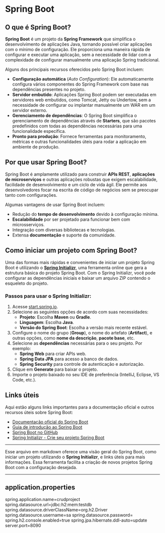 # Spring Boot

## O que é Spring Boot?

**Spring Boot** é um projeto da **Spring Framework** que simplifica o desenvolvimento de aplicações Java, tornando possível criar aplicações com o mínimo de configuração. Ele proporciona uma maneira rápida de configurar e executar uma aplicação, sem a necessidade de lidar com a complexidade de configurar manualmente uma aplicação Spring tradicional.

Alguns dos principais recursos oferecidos pelo Spring Boot incluem:

- **Configuração automática** (*Auto Configuration*): Ele automaticamente configura vários componentes do Spring Framework com base nas dependências presentes no projeto.
- **Servidor embutido**: Aplicações Spring Boot podem ser executadas em servidores web embutidos, como Tomcat, Jetty ou Undertow, sem a necessidade de configurar ou implantar manualmente um WAR em um servidor externo.
- **Gerenciamento de dependências**: O Spring Boot simplifica o gerenciamento de dependências através de **Starters**, que são pacotes predefinidos com todas as dependências necessárias para uma funcionalidade específica.
- **Pronto para produção**: Fornece ferramentas para monitoramento, métricas e outras funcionalidades úteis para rodar a aplicação em ambiente de produção.

## Por que usar Spring Boot?

Spring Boot é amplamente utilizado para construir **APIs REST**, **aplicações de microserviços** e outras aplicações robustas que exigem escalabilidade, facilidade de desenvolvimento e um ciclo de vida ágil. Ele permite aos desenvolvedores focar na escrita de código de negócios sem se preocupar tanto com configurações.

Algumas vantagens de usar Spring Boot incluem:

- Redução do **tempo de desenvolvimento** devido à configuração mínima.
- **Escalabilidade** por ser projetado para funcionar bem com microsserviços.
- Integração com diversas bibliotecas e tecnologias.
- Extensa **documentação** e suporte da comunidade.

## Como iniciar um projeto com Spring Boot?

Uma das formas mais rápidas e convenientes de iniciar um projeto Spring Boot é utilizando o [**Spring Initializr**](https://start.spring.io/), uma ferramenta online que gera a estrutura básica do projeto Spring Boot. Com o Spring Initializr, você pode configurar as dependências iniciais e baixar um arquivo ZIP contendo o esqueleto do projeto.

### Passos para usar o Spring Initializr:

1. Acesse [start.spring.io](https://start.spring.io/).
2. Selecione as seguintes opções de acordo com suas necessidades:
   - **Projeto**: Escolha **Maven** ou **Gradle**.
   - **Linguagem**: Escolha **Java**.
   - **Versão do Spring Boot**: Escolha a versão mais recente estável.
3. Configure o nome do grupo (**Group**), o nome do artefato (**Artifact**), e outras opções, como **nome da descrição**, **pacote base**, etc.
4. Selecione as **dependências** necessárias para o seu projeto. Por exemplo:
   - **Spring Web** para criar APIs web.
   - **Spring Data JPA** para acesso a banco de dados.
   - **Spring Security** para controle de autenticação e autorização.
5. Clique em **Generate** para baixar o projeto.
6. Importe o projeto baixado no seu IDE de preferência (IntelliJ, Eclipse, VS Code, etc.).

## Links úteis

Aqui estão alguns links importantes para a documentação oficial e outros recursos úteis sobre Spring Boot:

- [Documentação oficial do Spring Boot](https://docs.spring.io/spring-boot/docs/current/reference/htmlsingle/)
- [Guia de introdução ao Spring Boot](https://spring.io/guides/gs/spring-boot/)
- [Spring Boot no GitHub](https://github.com/spring-projects/spring-boot)
- [Spring Initializr - Crie seu projeto Spring Boot](https://start.spring.io/)

---

Esse arquivo em markdown oferece uma visão geral do Spring Boot, como iniciar um projeto utilizando o **Spring Initializr**, e links úteis para mais informações. Essa ferramenta facilita a criação de novos projetos Spring Boot com a configuração desejada.


---

## application.properties

spring.application.name=crudproject
spring.datasource.url=jdbc:h2:mem:testdb
spring.datasource.driverClassName=org.h2.Driver
spring.datasource.username=sa
spring.datasource.password=
spring.h2.console.enabled=true
spring.jpa.hibernate.ddl-auto=update
server.port=8090